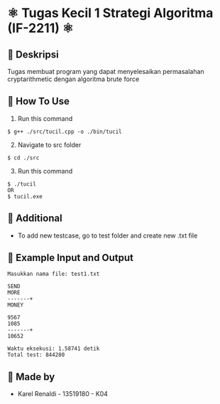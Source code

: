 # ⚛ Tugas Kecil 1 Strategi Algoritma (IF-2211) ⚛

## 💢 Deskripsi
Tugas membuat program yang dapat menyelesaikan permasalahan cryptarithmetic dengan algoritma brute force

## 💢 How To Use
1. Run this command
```shell
$ g++ ./src/tucil.cpp -o ./bin/tucil
```
2. Navigate to src folder
```shell
$ cd ./src
```
3. Run this command
```shell
$ ./tucil
OR
$ tucil.exe
```
## 💢 Additional
<ul>
  <li>To add new testcase, go to test folder and create new .txt file</li>
</ul>

## 💢 Example Input and Output

```shell
Masukkan nama file: test1.txt

SEND
MORE
-------+
MONEY

9567
1085
-------+
10652

Waktu eksekusi: 1.58741 detik
Total test: 844280
```

## 💢 Made by
<ul>
  <li>Karel Renaldi - 13519180 - K04</li>
</ul>
